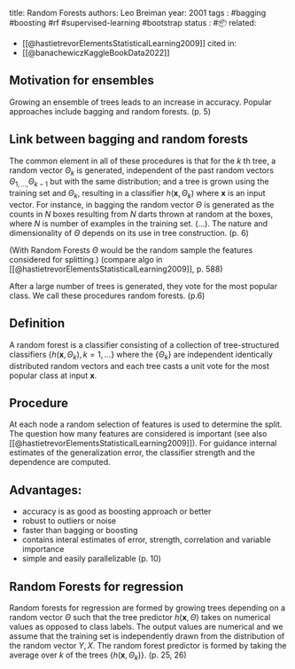 
title: Random Forests
authors: Leo Breiman
year: 2001
tags :  #bagging #boosting #rf #supervised-learning #bootstrap
status : #📦 
related: 
- [[@hastietrevorElementsStatisticalLearning2009]]
cited in:
- [[@banachewiczKaggleBookData2022]]

## Motivation for ensembles
Growing an ensemble of trees leads to an increase in accuracy.  Popular approaches include bagging and random forests. (p. 5)

## Link between bagging and random forests

The common element in all of these procedures is that for the $k$ th tree, a random vector $\Theta_{k}$ is generated, independent of the past random vectors $\Theta_{1, \ldots,} \Theta_{k-1}$ but with the same distribution; and a tree is grown using the training set and $\Theta_{k}$, resulting in a classifier $h\left(\mathbf{x}, \Theta_{k}\right)$ where $\mathbf{x}$ is an input vector. For instance, in bagging the random vector $\Theta$ is generated as the counts in $N$ boxes resulting from $N$ darts thrown at random at the boxes, where $N$ is number of examples in the training set. (...). The nature and dimensionality of $\Theta$ depends on its use in tree construction. (p. 6)

(With Random Forests $\Theta$ would be the random sample the features considered for splitting.) (compare algo in [[@hastietrevorElementsStatisticalLearning2009]], p. 588)

After a large number of trees is generated, they vote for the most popular class. We call these procedures random forests. (p.6)

## Definition
A random forest is a classifier consisting of a collection of tree-structured classifiers $\left\{h\left(\mathbf{x}, \Theta_{k}\right), k=1, \ldots\right\}$ where the $\left\{\Theta_{k}\right\}$ are independent identically distributed random vectors and each tree casts a unit vote for the most popular class at input $\mathbf{x}$.

## Procedure

At each node  a random selection of features is used to determine the split. The question how many features are considered is important (see also [[@hastietrevorElementsStatisticalLearning2009]]). For guidance internal estimates of the generalization error, the classifier strength and the dependence are computed.


## Advantages:
- accuracy is as good as boosting approach or better
- robust to outliers or noise
- faster than bagging or boosting
- contains interal estimates of error, strength, correlation and variable importance
- simple and easily parallelizable (p. 10)


## Random Forests for regression

Random forests for regression are formed by growing trees depending on a random vector $\Theta$ such that the tree predictor $h(\mathbf{x}, \Theta)$ takes on numerical values as opposed to class labels. The output values are numerical and we assume that the training set is independently drawn from the distribution of the random vector $Y, X$. The random forest predictor is formed by taking the average over $k$ of the trees $\left\{h\left(\mathbf{x}, \Theta_{k}\right)\right\}$. (p. 25, 26)